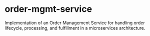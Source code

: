 # order-mgmt-service
Implementation of an Order Management Service for handling order lifecycle, processing, and fulfillment in a microservices architecture.
